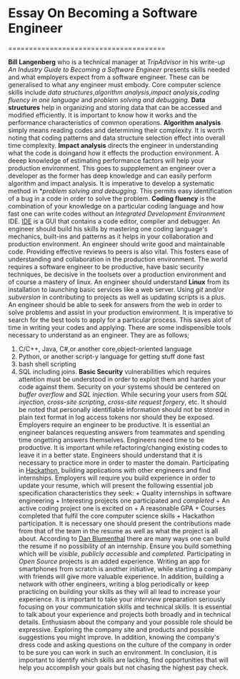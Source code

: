 # Essay On Becoming a Software Engineer
======================================

   **Bill Langenberg** who is a technical manager at *TripAdvisor* in his write-up *An Industry Guide to Becoming a Software Engineer*
presents skills needed and what employers expect from a software engineer. These can be generalised to what any engineer must embody.
   Core computer science skills include *data structures*,*algorithm analysis*,*impact analysis*,*coding fluency in one language* and *problem solving and debugging*.
   **Data structures** help in organizing and storing data that can be accessed and modified efficiently. It is important to know how it works and the performance characteristics of common operations.
   **Algorithm analysis** simply means reading codes and determining their complexity. It is worth noting that coding patterns and data structure selection effect into overall time complexity.
   **Impact analysis** directs the engineer in understanding what the code is doingand how it effects the production environment. A deeep knowledge of estimating performance factors will help your production environment. This goes to suppplement an engineer over a developer as the former has deep knowledge and can easily perform algorithm and impact analysis.
   It is imperative to develop a systematic method in **problem solving and debugging*. This permits easy identification of a bug in a code in order to solve the problem.
   **Coding fluency** is the combination of your knowledge on a particular coding language and how fast one can write codes without an *Integrated Development Environment* IDE. [IDE](http://searchsoftwarequality.techtarget.com/definition/integrated-development-environment "Definition of IDE") is a GUI that contains a code editor, compiler and debugger. An engineer should build his skills by mastering one coding language's mechanics, built-ins and patterns as it helps in your collaboration and production environment.
   An engineer should write good and maintainable code. Providing effective reviews to peers is also vital. This fosters ease of understanding and collaboration in the production environment. 
   The world requires a software engineer to be productive, have basic security techniques, be decisive in the toolsets over a production environment and of course a mastery of linux.
   An engineer should understand **Linux** from its installation to launching basic services like a web server. Using *git* and/or *subversion* in contributing to projects as well as updating scripts is a plus. An engineer should be able to seek for answers from the web in order to solve problems and assist in your production environment.
   It is imperative to search for the best tools to apply for a particular process. This saves alot of time in writing your codes and applying. There are some indispensible tools necessary to understand as an engineer. They are as follows;
   1. C/C++, Java, C#,or another core,object-oriented language
   2. Python, or another script-y language for getting stuff done fast
   3. bash shell scripting
   4. SQL including joins.                                                                                                                                                                                                                                                                                                                                                                                                                                                                                                                                                                                                                                                                                                                                                                                                                                                                                                                                                                                                                                     **Basic Security** vulnerabilities which requires attention must be understood in order to exploit them and harden your code against them. Security on your systems should be centered on *buffer overflow* and *SQL injection*. While securing your users from *SQL injection*, *cross-site scripting*, *cross-site request forgery*, etc. It should be noted that personally identifiable information should not be stored in plain text format in log access tokens nor should they be exposed.
  Employers require an engineer to be productive. It is essential an engineer balances requesting answers from teammates and spending time ongetting answers themselves. Engineers need time to be productive. It is important while refactoring/changing existing codes to leave it in a better state.
   Engineers should understand that it is necessary to practice more in order to master the domain. Participating in [Hackathon](http://www.developerweek.com/hackathon/ "An example of a Hackathon"), building applications with other engineers and find internships. Employers will require you build experience in order to update your resume, which will present the following essential job specification characteristics they seek:
    + Quality internships in software engineering
    + Interesting projects one participated and *completed*
    + An active coding project one is excited on
    + A reasonable GPA
    + Courses completed that fulfil the core computer science skills
    + Hackathon participation.
  It is necessary one should present the contributions made from that of the team in the resume as well as what the project is all about. According to [Dan Blumenthal](https://dandreamsofcoding.com/2014/03/03/what-to-do-if-you-dont-get-a-summer-internship/) there are many ways one can build the resume if no possibility of an internship. Ensure you build something which will be *visible*, *publicly accessible* and *completed*. Participating in *Open Source* projects is an added experience. Writing an app for smartphones from scratch is another initiative, while starting a company with friends will give more valuable experience. In addition, building a network with other engineers, writing a blog periodically or keep practicing on building your skills as they will all lead to increase your experience.
  It is important to take your *interview* preparation seriously focusing on your communication skills and technical skills. It is essential to talk about your experience and projects both broadly and in technical details. Enthusiasm about the company and your possible role should be expressive. Exploring the company site and products and possible suggestions you might improve. In addition, knowing the company's dress code and asking questions on the culture of the company in order to be sure you can work in such an environment.
  In conclusion, it is important to identify which skills are lacking, find opportunities that will help you accomplish your goals but not chasing the highest pay check.
